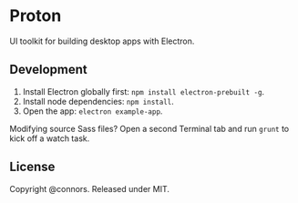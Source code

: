# Proton

UI toolkit for building desktop apps with Electron.

## Development

1. Install Electron globally first: `npm install electron-prebuilt -g`.
2. Install node dependencies: `npm install`.
3. Open the app: `electron example-app`.

Modifying source Sass files? Open a second Terminal tab and run `grunt` to kick off a watch task.

## License

Copyright @connors. Released under MIT.
